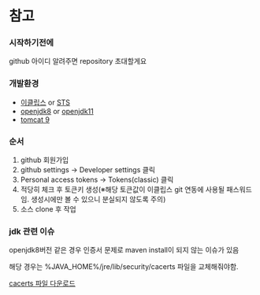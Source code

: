 # 참고

### 시작하기전에
github 아이디 알려주면 repository 초대할게요

### 개발환경

* <a href="https://www.eclipse.org/downloads/">이클립스</a> or <a href="https://spring.io/tools">STS</a>
* <a href="https://www.openlogic.com/openjdk-downloads?field_java_parent_version_target_id=416&field_operating_system_target_id=All&field_architecture_target_id=All&field_java_package_target_id=All">openjdk8</a>
or <a href="https://www.openlogic.com/openjdk-downloads?field_java_parent_version_target_id=406&field_operating_system_target_id=All&field_architecture_target_id=All&field_java_package_target_id=All">openjdk11</a>
* <a href="https://tomcat.apache.org/download-90.cgi">tomcat 9</a>


### 순서 
1. github 회원가입
2. github settings -> Developer settings 클릭
3. Personal access tokens -> Tokens(classic) 클릭
4. 적당히 체크 후 토큰키 생성(※해당 토큰값이 이클립스 git 연동에 사용될 패스워드임. 생성시에만 볼 수 있으니 분실되지 않도록 주의)
5. 소스 clone 후 작업  

### jdk 관련 이슈
openjdk8버전 같은 경우 인증서 문제로 maven install이 되지 않는 이슈가 있음

해당 경우는 %JAVA_HOME%/jre/lib/security/cacerts 파일을 교체해줘야함.

<a href="https://github.com/jschoiSit21c/sit21c/blob/main/cacerts">cacerts 파일 다운로드</a>